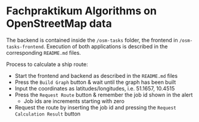 # Fachpraktikum Algorithms on OpenStreetMap data

The backend is contained inside the  `/osm-tasks` folder, the frontend in `/osm-tasks-frontend`. Execution of both applications is described in the corresponding `README.md` files. 

Process to calculate a ship route:

- Start the frontend and backend as described in the `README.md` files
- Press the `Build Graph` button & wait until the graph has been built
- Input the coordinates as latitudes/longitudes, i.e. 51.1657, 10.4515
- Press the `Request Route` button & remember the job id shown in the alert 
  - Job ids are increments starting with zero
- Request the route by inserting the job id and pressing the `Request Calculation Result` button


